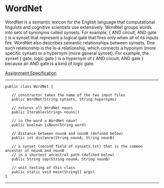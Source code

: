 # WordNet

WordNet is a semantic lexicon for the English language that computational linguists and cognitive scientists use extensively. WordNet groups words into sets of synonyms called synsets. For example, { AND circuit, AND gate } is a synset that represent a logical gate that fires only when all of its inputs fire. WordNet also describes semantic relationships between synsets. One such relationship is the is-a relationship, which connects a hyponym (more specific synset) to a hypernym (more general synset). For example, the synset { gate, logic gate } is a hypernym of { AND circuit, AND gate } because an AND gate is a kind of logic gate.

[Assignment Specification](https://coursera.cs.princeton.edu/algs4/assignments/wordnet/specification.php)

---

```
public class WordNet {

   // constructor takes the name of the two input files
   public WordNet(String synsets, String hypernyms)

   // returns all WordNet nouns
   public Iterable<String> nouns()

   // is the word a WordNet noun?
   public boolean isNoun(String word)

   // distance between nounA and nounB (defined below)
   public int distance(String nounA, String nounB)

   // a synset (second field of synsets.txt) that is the common ancestor of nounA and nounB
   // in a shortest ancestral path (defined below)
   public String sap(String nounA, String nounB)

   // unit testing of this class
   public static void main(String[] args)
}
```

---
